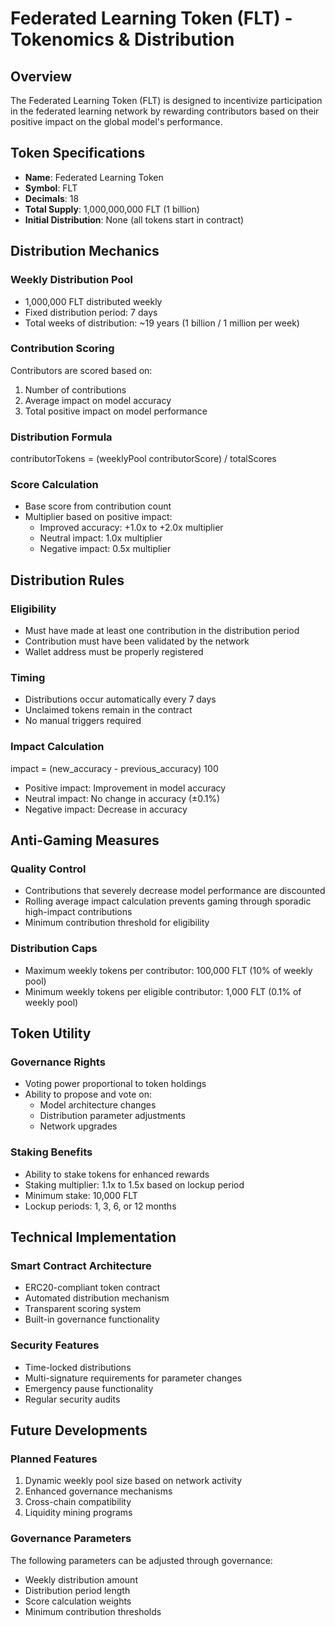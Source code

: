 # Federated Learning Token (FLT) - Tokenomics & Distribution

## Overview
The Federated Learning Token (FLT) is designed to incentivize participation in the federated learning network by rewarding contributors based on their positive impact on the global model's performance.

## Token Specifications
- **Name**: Federated Learning Token
- **Symbol**: FLT
- **Decimals**: 18
- **Total Supply**: 1,000,000,000 FLT (1 billion)
- **Initial Distribution**: None (all tokens start in contract)

## Distribution Mechanics

### Weekly Distribution Pool
- 1,000,000 FLT distributed weekly
- Fixed distribution period: 7 days
- Total weeks of distribution: ~19 years (1 billion / 1 million per week)

### Contribution Scoring
Contributors are scored based on:
1. Number of contributions
2. Average impact on model accuracy
3. Total positive impact on model performance

### Distribution Formula
contributorTokens = (weeklyPool contributorScore) / totalScores


### Score Calculation
- Base score from contribution count
- Multiplier based on positive impact:
  - Improved accuracy: +1.0x to +2.0x multiplier
  - Neutral impact: 1.0x multiplier
  - Negative impact: 0.5x multiplier

## Distribution Rules

### Eligibility
- Must have made at least one contribution in the distribution period
- Contribution must have been validated by the network
- Wallet address must be properly registered

### Timing
- Distributions occur automatically every 7 days
- Unclaimed tokens remain in the contract
- No manual triggers required

### Impact Calculation
impact = (new_accuracy - previous_accuracy) 100

- Positive impact: Improvement in model accuracy
- Neutral impact: No change in accuracy (±0.1%)
- Negative impact: Decrease in accuracy

## Anti-Gaming Measures

### Quality Control
- Contributions that severely decrease model performance are discounted
- Rolling average impact calculation prevents gaming through sporadic high-impact contributions
- Minimum contribution threshold for eligibility

### Distribution Caps
- Maximum weekly tokens per contributor: 100,000 FLT (10% of weekly pool)
- Minimum weekly tokens per eligible contributor: 1,000 FLT (0.1% of weekly pool)

## Token Utility

### Governance Rights
- Voting power proportional to token holdings
- Ability to propose and vote on:
  - Model architecture changes
  - Distribution parameter adjustments
  - Network upgrades

### Staking Benefits
- Ability to stake tokens for enhanced rewards
- Staking multiplier: 1.1x to 1.5x based on lockup period
- Minimum stake: 10,000 FLT
- Lockup periods: 1, 3, 6, or 12 months

## Technical Implementation

### Smart Contract Architecture
- ERC20-compliant token contract
- Automated distribution mechanism
- Transparent scoring system
- Built-in governance functionality

### Security Features
- Time-locked distributions
- Multi-signature requirements for parameter changes
- Emergency pause functionality
- Regular security audits

## Future Developments

### Planned Features
1. Dynamic weekly pool size based on network activity
2. Enhanced governance mechanisms
3. Cross-chain compatibility
4. Liquidity mining programs

### Governance Parameters
The following parameters can be adjusted through governance:
- Weekly distribution amount
- Distribution period length
- Score calculation weights
- Minimum contribution thresholds